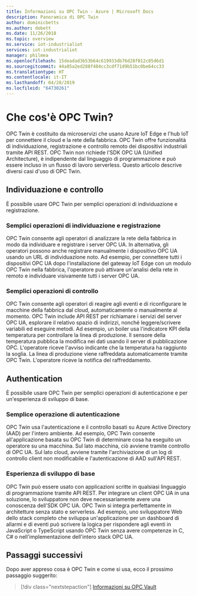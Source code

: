 ```yaml
---
title: Informazioni su OPC Twin - Azure | Microsoft Docs
description: Panoramica di OPC Twin
author: dominicbetts
ms.author: dobett
ms.date: 11/26/2018
ms.topic: overview
ms.service: iot-industrialiot
services: iot-industrialiot
manager: philmea
ms.openlocfilehash: 15deadad3b53b64c619933db76d28f012c85d6d1
ms.sourcegitcommit: 44a85a2ed288f484cc3cdf71d9b51bc0be64cc33
ms.translationtype: HT
ms.contentlocale: it-IT
ms.lasthandoff: 04/28/2019
ms.locfileid: "64730261"
---
```

# <a name="what-is-opc-twin"></a>Che cos'è OPC Twin?

OPC Twin è costituito da microservizi che usano Azure IoT Edge e l'hub IoT per connettere il cloud e la rete della fabbrica. OPC Twin offre funzionalità di individuazione, registrazione e controllo remoto dei dispositivi industriali tramite API REST. OPC Twin non richiede l'SDK OPC UA (Unified Architecture), è indipendente dal linguaggio di programmazione e può essere incluso in un flusso di lavoro serverless. Questo articolo descrive diversi casi d'uso di OPC Twin.

## <a name="discovery-and-control"></a>Individuazione e controllo
È possibile usare OPC Twin per semplici operazioni di individuazione e registrazione.

### <a name="simple-discovery-and-registration"></a>Semplici operazioni di individuazione e registrazione
OPC Twin consente agli operatori di analizzare la rete della fabbrica in modo da individuare e registrare i server OPC UA. In alternativa, gli operatori possono anche registrare manualmente i dispositivo OPC UA usando un URL di individuazione noto. Ad esempio, per connettere tutti i dispositivi OPC UA dopo l'installazione del gateway IoT Edge con un modulo OPC Twin nella fabbrica, l'operatore può attivare un'analisi della rete in remoto e individuare visivamente tutti i server OPC UA. 

### <a name="simple-control"></a>Semplici operazioni di controllo
OPC Twin consente agli operatori di reagire agli eventi e di riconfigurare le macchine della fabbrica dal cloud, automaticamente o manualmente al momento. OPC Twin include API REST per richiamare i servizi del server OPC UA, esplorare il relativo spazio di indirizzi, nonché leggere/scrivere variabili ed eseguire metodi. Ad esempio, un boiler usa l'indicatore KPI della temperatura per controllare la linea di produzione. Il sensore della temperatura pubblica la modifica nei dati usando il server di pubblicazione OPC. L'operatore riceve l'avviso indicante che la temperatura ha raggiunto la soglia. La linea di produzione viene raffreddata automaticamente tramite OPC Twin. L'operatore riceve la notifica del raffreddamento.

## <a name="authentication"></a>Authentication
È possibile usare OPC Twin per semplici operazioni di autenticazione e per un'esperienza di sviluppo di base.

### <a name="simple-authentication"></a>Semplice operazione di autenticazione 
OPC Twin usa l'autenticazione e il controllo basati su Azure Active Directory (AAD) per l'intero ambiente. Ad esempio, OPC Twin consente all'applicazione basata su OPC Twin di determinare cosa ha eseguito un operatore su una macchina. Sul lato macchina, ciò avviene tramite controllo di OPC UA. Sul lato cloud, avviene tramite l'archiviazione di un log di controllo client non modificabile e l'autenticazione di AAD sull'API REST.

### <a name="simple-developer-experience"></a>Esperienza di sviluppo di base 
OPC Twin può essere usato con applicazioni scritte in qualsiasi linguaggio di programmazione tramite API REST. Per integrare un client OPC UA in una soluzione, lo sviluppatore non deve necessariamente avere una conoscenza dell'SDK OPC UA. OPC Twin si integra perfettamente in architetture senza stato e serverless. Ad esempio, uno sviluppatore Web dello stack completo che sviluppa un'applicazione per un dashboard di allarmi e di eventi può scrivere la logica per rispondere agli eventi in JavaScript o TypeScript usando OPC Twin senza avere competenze in C, C# o nell'implementazione dell'intero stack OPC UA. 

## <a name="next-steps"></a>Passaggi successivi

Dopo aver appreso cosa è OPC Twin e come si usa, ecco il prossimo passaggio suggerito:

> [!div class="nextstepaction"]
> [Informazioni su OPC Vault](overview-opc-twin-architecture.md)